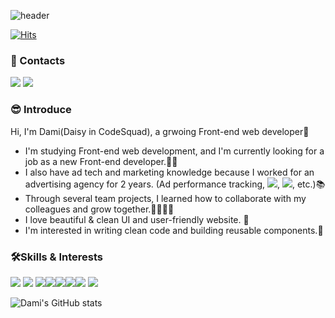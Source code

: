 ![header](https://capsule-render.vercel.app/api?type=waving&text=Dami✨Log&section=header&fontSize=60&color=auto&height=300)

[![Hits](https://hits.seeyoufarm.com/api/count/incr/badge.svg?url=https%3A%2F%2Fgithub.com%2Fdamilog%2F&count_bg=%23B42CFD&title_bg=%23555555&icon=&icon_color=%23E7E7E7&title=hits&edge_flat=false)](https://hits.seeyoufarm.com)
### 📌 Contacts
 <img src="https://img.shields.io/badge/Tech%20Blog-11B48A?style=flat-square&logo=Vimeo&logoColor=white&link=https://velog.io/@dami"/> <img src="https://img.shields.io/badge/Gmail-EA4335?style=flat-square&logo=Gmail&logoColor=white&link=dami.k.dev@gmail.com"/>
 
 

  
### 😎 Introduce
Hi, I'm Dami(Daisy in CodeSquad), a grwoing Front-end web developer🌳 
- I'm studying Front-end web development, and I'm currently looking for a job as a new Front-end developer.👩‍💻
- I also have ad tech and marketing knowledge because I worked for an advertising agency for 2 years.
                                                              (Ad performance tracking, <img src="https://img.shields.io/badge/Google%20Tag%20Manager-246FDB?style=flat-square&logo=GoogleTagManager&logoColor=white"/>,  <img src="https://img.shields.io/badge/Google%20Analytics-E37400?style=flat-square&logo=GoogleAnalytics&logoColor=white"/>, etc.)📚
- Through several team projects, I learned how to collaborate with my colleagues and grow together.🙋‍♀️🙋‍♀️
- I love beautiful & clean UI and user-friendly website. 💖
- I'm interested in writing clean code and building reusable components.🧚
### 🛠Skills & Interests

<img src="https://img.shields.io/badge/JavaScript-F7DF1E?style=flat-square&logo=JavaScript&logoColor=white"/> <img src="https://img.shields.io/badge/React-61DAFB?style=flat-square&logo=React&logoColor=white"/>  <img src="https://img.shields.io/badge/Recoil-3578E5?style=flat-square&logo=React&logoColor=white"/><img src="https://img.shields.io/badge/TypeScript-3178C6?style=flat-square&logo=TypeScript&logoColor=white"/><img src="https://img.shields.io/badge/HTML5-E34F26?style=flat-square&logo=HTML5&logoColor=white"/><img src="https://img.shields.io/badge/CSS3-1572B6?style=flat-square&logo=CSS3&logoColor=white"/><img src="https://img.shields.io/badge/Sass-CC6699?style=flat-square&logo=Sass&logoColor=white"/> <img src="https://img.shields.io/badge/Node.js-339933?style=flat-square&logo=Node.js&logoColor=white"/>

![Dami's GitHub stats](https://github-readme-stats.vercel.app/api?username=damilog&show_icons=true&theme=radical)
